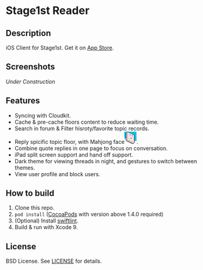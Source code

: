# Stage1st Reader

## Description
iOS Client for Stage1st. Get it on [App Store](https://itunes.apple.com/app/apple-store/id509916119?pt=117723272&ct=Github&mt=8).

## Screenshots
*Under Construction*

## Features
- Syncing with Cloudkit.
- Cache & pre-cache floors content to reduce waiting time.
- Search in forum & Filter hisroty/favorite topic records.
- Reply spicific topic floor, with Mahjong face![Blue Sky Over Head](https://raw.githubusercontent.com/ainopara/Stage1st-Reader/master/Stage1st/Resources/Mahjong/face/98.gif).
- Combine quote replies in one page to focus on conversation.
- iPad split screen support and hand off support.
- Dark theme for viewing threads in night, and gestures to switch between themes.
- View user profile and block users.

## How to build
1. Clone this repo.
2. `pod install` ([CocoaPods](https://cocoapods.org) with version above 1.4.0 required)
3. (Optional) Install [swiftlint](https://github.com/realm/SwiftLint).
4. Build & run with Xcode 9.

## License
BSD License. See [LICENSE](https://github.com/ainopara/Stage1st-Reader/blob/master/LICENSE.txt) for details.
